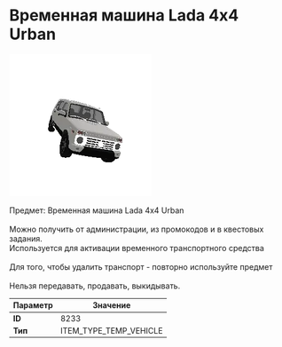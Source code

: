 # Временная машина Lada 4x4 Urban

![Item Image](../img/8233.webp?raw=true)

Предмет: Временная машина Lada 4x4 Urban<br><br>Можно получить от администрации, из промокодов и в квестовых задания.<br>Используется для активации временного транспортного средства<br><br>Для того, чтобы удалить транспорт - повторно используйте предмет<br><br>Нельзя передавать, продавать, выкидывать.


| Параметр | Значение |
|----------|----------|
| **ID** | 8233 |
| **Тип** | ITEM_TYPE_TEMP_VEHICLE |

